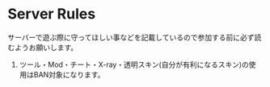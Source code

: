 # Server Rules
サーバーで遊ぶ際に守ってほしい事などを記載しているので参加する前に必ず読むようお願いします。  

1. ツール・Mod・チート・X-ray・透明スキン(自分が有利になるスキン)の使用はBAN対象になります。
